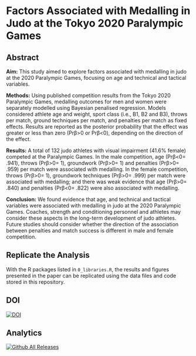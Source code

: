 # Factors Associated with Medalling in Judo at the Tokyo 2020 Paralympic Games

## Abstract
**Aim:** This study aimed to explore factors associated with medalling in judo at the 2020 Paralympic Games, focusing on age and technical and tactical variables. 

**Methods:** Using published competition results from the Tokyo 2020 Paralympic Games, medalling outcomes for men and women were separately modelled using Bayesian penalised regression. Models considered athlete age and weight, sport class (i.e., B1, B2 and B3), throws per match, ground techniques per match, and penalties per match as fixed effects. Results are reported as the posterior probability that the effect was greater or less than zero (Prβ>0 or Prβ<0), depending on the direction of the effect.

**Results:** A total of 132 judo athletes with visual impairment (41.6% female) competed at the Paralympic Games. In the male competition, age (Prβ<0= .941), throws (Prβ>0= 1), groundwork (Prβ>0= 1) and penalties (Prβ>0= .959) per match were associated with medalling. In the female competition, throws (Prβ>0= 1), groundwork techniques (Prβ>0= .999) per match were associated with medalling; and there was weak evidence that age (Prβ>0= .840) and penalties (Prβ<0= .822) were also associated with medalling.

**Conclusion:** We found evidence that age, and technical and tactical variables were associated with medalling in judo at the 2020 Paralympic Games. Coaches, strength and conditioning personnel and athletes may consider these aspects in the long-term development of judo athletes. Future studies should consider whether the direction of the association between penalties and match success is different in male and female competition.

## Replicate the Analysis
With the R packages listed in `0_libraries.R`, the results and figures presented in the paper can be replicated using the data files and code stored in this repository.

## DOI
[![DOI](https://zenodo.org/badge/625715931.svg)](https://zenodo.org/doi/10.5281/zenodo.10934388)

## Analytics
[![Github All Releases](https://img.shields.io/github/downloads/SciBorgo/para_judo/total.svg)]()


